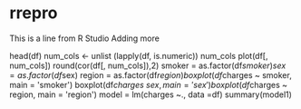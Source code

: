 # rrepro
This is a line from R Studio
Adding more

head(df)
num_cols <- unlist (lapply(df, is.numeric))
num_cols
plot(df[, num_cols])
round(cor(df[, num_cols]),2)
smoker = as.factor(df$smoker)
sex = as.factor(df$sex)
region = as.factor(df$region)
boxplot(df$charges ~ smoker, main = 'smoker')
boxplot(df$charges ~ sex, main = 'sex')
boxplot(df$charges ~ region, main = 'region')
model = lm(charges ~., data =df)
summary(model1)